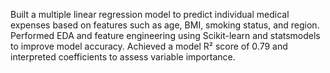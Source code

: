 Built a multiple linear regression model to predict individual medical expenses based on features such as age, BMI, smoking status, and region.
Performed EDA and feature engineering using Scikit-learn and statsmodels to improve model accuracy.
Achieved a model R² score of 0.79 and interpreted coefficients to assess variable importance.
